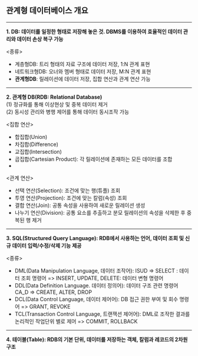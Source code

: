 ## 관계형 데이터베이스 개요
- - - 
**1. DB: 데이터를 일정한 형태로 저장해 놓은 것. DBMS를 이용하여 효율적인 데이터 관리와 데이터 손상 복구 가능**  
  
<종류> 
- 계층형DB: 트리 형태의 자료 구조에 데이터 저장, 1:N 관계 표현  
- 네트워크형DB: 오너와 멤버 형태로 데이터 저장, M:N 관계 표현  
- **관계형DB**: 릴레이션에 데이터 저장, 집합 연산과 관계 연산 가능  
- - -

**2. 관계형 DB(RDB: Relational Database)**  
(1) 정규화를 통해 이상현상 및 중복 데이터 제거  
(2) 동시성 관리와 병행 제어를 통해 데이터 동시조작 가능    

<집합 연산>
- 합집합(Union)
- 차집합(Difference)
- 교집합(Intersection)
- 곱집합(Cartesian Product): 각 릴레이션에 존재하는 모든 데이터를 조합
- 
<관계 연산>
- 선택 연산(Selection): 조건에 맞는 행(튜플) 조회
- 투영 연산(Projection): 조건에 맞는 칼럼(속성) 조회
- 결합 연산(Join): 공통 속성을 사용하여 새로운 릴레이션 생성
- 나누기 연산(Division): 공통 요소를 추출하고 분모 릴레이션의 속성을 삭제한 후 중복된 행 제거
- - -

**3. SQL(Structured Query Language): RDB에서 사용하는 언어, 데이터 조회 및 신규 데이터 입력/수정/삭제 기능 제공**  

<종류>
- DML(Data Manipulation Language, 데이터 조작어): ISUD 
  => SELECT : 데이터 조회 명령어
  => INSERT, UPDATE, DELETE:  데이터 변형 명령어
- DDL(Data Definition Language. 데이터 정의어): 데이터 구조 관련 명령어 CA_D
  => CREATE, ALTER, DROP
- DCL(Data Control Language, 데이터 제어어): DB 접근 권한 부여 및 회수 명령어
  => GRANT, REVOKE
- TCL(Transaction Control Language, 트랜잭션 제어어): DML로 조작한 결과를 논리적인 작업단위 별로 제어
  => COMMIT, ROLLBACK
- - - 

  **4. 테이블(Table): RDB의 기본 단위, 데이터를 저장하는 객체, 칼럼과 레코드의 2차원 구조**
